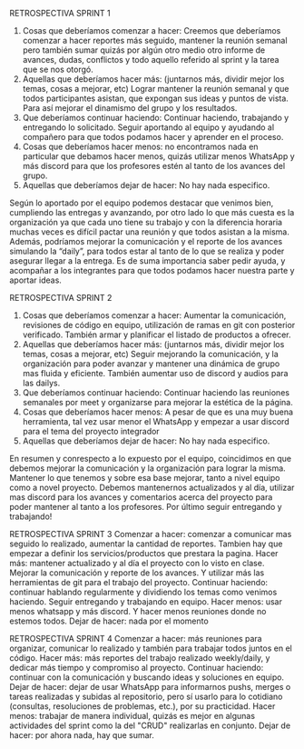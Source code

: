 RETROSPECTIVA SPRINT 1

1. Cosas que deberíamos comenzar a hacer:
Creemos que deberíamos comenzar a hacer reportes más seguido, mantener la reunión semanal pero también sumar quizás por algún otro medio otro informe de avances, dudas, conflictos y todo aquello referido al sprint y la tarea que se nos otorgó.
2. Aquellas que deberíamos hacer más: (juntarnos más, dividir mejor los temas, cosas a mejorar, etc)
Lograr mantener la reunión semanal y que todos participantes asistan, que expongan sus ideas y puntos de vista. Para así mejorar el dinamismo del grupo y  los resultados.
3. Que deberíamos continuar haciendo:
Continuar haciendo, trabajando y entregando lo solicitado. Seguir aportando al equipo y ayudando al compañero para que todos podamos hacer y aprender en el proceso.
4. Cosas que deberíamos hacer menos: no encontramos nada en particular que debamos hacer menos, quizás utilizar menos WhatsApp y más discord para que los profesores estén al tanto de los avances del grupo.
5. Aquellas que deberíamos dejar de hacer:
No hay nada especifico. 

Según lo aportado por el equipo podemos destacar que venimos bien, cumpliendo las entregas y avanzando, por otro lado lo que más cuesta es la organización ya que cada uno tiene su trabajo y con la diferencia horaria muchas veces es difícil pactar una reunión y que todos asistan a la misma. Además, podríamos mejorar la comunicación y el reporte de los avances simulando la “daily”, para todos estar al tanto de lo que se realiza y poder asegurar llegar a la entrega. Es de suma importancia saber pedir ayuda, y acompañar a los integrantes para que todos podamos hacer nuestra parte y aportar ideas.

RETROSPECTIVA SPRINT 2

1. Cosas que deberíamos comenzar a hacer:
Aumentar la comunicación, revisiones de código en equipo, utilización de ramas en git con posterior verificado. También armar y planificar el listado de productos a ofrecer.
2. Aquellas que deberíamos hacer más: (juntarnos más, dividir mejor los temas, cosas a mejorar, etc)
Seguir mejorando la comunicación, y la organización para poder avanzar y mantener una dinámica de grupo mas fluida y eficiente. También aumentar uso de discord y audios para las dailys.
3. Que deberíamos continuar haciendo:
Continuar haciendo las reuniones semanales por meet y organizarse para mejorar la estética de la página.
4. Cosas que deberíamos hacer menos:
A pesar de que es una muy buena herramienta, tal vez usar menor el WhatsApp y empezar a usar discord para el tema del proyecto integrador
5. Aquellas que deberíamos dejar de hacer:
No hay nada especifico. 

En resumen y conrespecto  a lo expuesto por el equipo, coincidimos en que debemos mejorar la comunicación y la organización para lograr la misma. Mantener lo que tenemos y sobre esa base mejorar, tanto a nivel equipo como a novel proyecto.
Debemos mantenernos actualizados y al día, utilizar mas discord para los avances y comentarios acerca del proyecto para poder mantener al tanto a los profesores.
Por último seguir entregando y trabajando!

RETROSPECTIVA SPRINT 3
Comenzar a hacer: comenzar a comunicar mas seguido lo realizado, aumentar la cantidad de reportes. Tambien hay que empezar a definir los servicios/productos que prestara la pagina.
Hacer más: mantener actualizado y al día el proyecto con lo visto en clase. Mejorar la comunicación y reporte de los avances. Y utilizar más las herramientas de git para el trabajo del proyecto.
Continuar haciendo: continuar hablando regularmente y dividiendo los temas como venimos haciendo. Seguir entregando y trabajando en equipo.
Hacer menos: usar menos whatsapp y más discord. Y hacer menos reuniones donde no estemos todos.
Dejar de hacer: nada por el momento

RETROSPECTIVA SPRINT 4
Comenzar a hacer: más reuniones para organizar, comunicar lo realizado y también para trabajar todos juntos en el código.
Hacer más: más reportes del trabajo realizado weekly/daily, y dedicar más tiempo y compromiso al proyecto.
Continuar haciendo: continuar con la comunicación y buscando ideas y soluciones en equipo.
Dejar de hacer: dejar de usar WhatsApp para informarnos pushs, merges o tareas realizadas y subidas al repositorio, pero sí usarlo para lo cotidiano (consultas, resoluciones de problemas, etc.), por su practicidad.
Hacer menos: trabajar de manera individual, quizás es mejor en algunas actividades del sprint como la del "CRUD" realizarlas en conjunto. 
Dejar de hacer: por ahora nada, hay que sumar.
